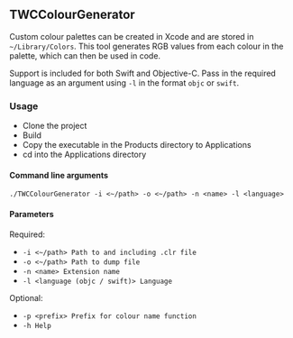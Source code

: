 ## TWCColourGenerator

Custom colour palettes can be created in Xcode and are stored in `~/Library/Colors`. This tool generates RGB values from each colour in the palette, which can then be used in code.

Support is included for both Swift and Objective-C. Pass in the required language as an argument using `-l` in the format `objc` or `swift`.

### Usage
- Clone the project
- Build
- Copy the executable in the Products directory to Applications
- cd into the Applications directory

#### Command line arguments
`./TWCColourGenerator -i <~/path> -o <~/path> -n <name> -l <language>`

#### Parameters
Required:
- `-i <~/path> Path to and including .clr file`
- `-o <~/path> Path to dump file`
- `-n <name> Extension name`
- `-l <language (objc / swift)> Language`

Optional:
- `-p <prefix> Prefix for colour name function`
- `-h Help`
